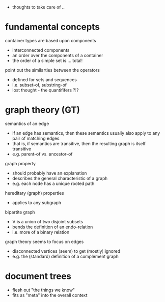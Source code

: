 
- thoughts to take care of ..

# fundamental concepts

container types are based upon components
- interconnected components
- an order over the components of a container
- the order of a simple set is ... total!

point out the similarties between the operators
- defined for sets and sequences
- i.e. subset-of, substring-of
- lost thought - the quantififers ?!?

# graph theory (GT)

semantics of an edge
- if an edge has semantics, then these semantics
  usually also apply to any pair of matching edges
- that is, if semantics are transitive, then the
  resulting graph is itself transitive
- e.g. parent-of vs. ancestor-of

graph property
- should probably have an explanation
- describes the general characteristic of a graph
- e.g. each node has a unique rooted path

hereditary (graph) properties
- applies to any subgraph

bipartite graph
- V is a union of two disjoint subsets
- bends the definition of an endo-relation
- i.e. more of a binary relation

graph theory seems to focus on edges
- disconnected vertices (seem) to get (mostly) ignored
- e.g. the (standard) definition of a complement graph

# document trees

- flesh out "the things we know"
- fits as "meta" into the overall context
